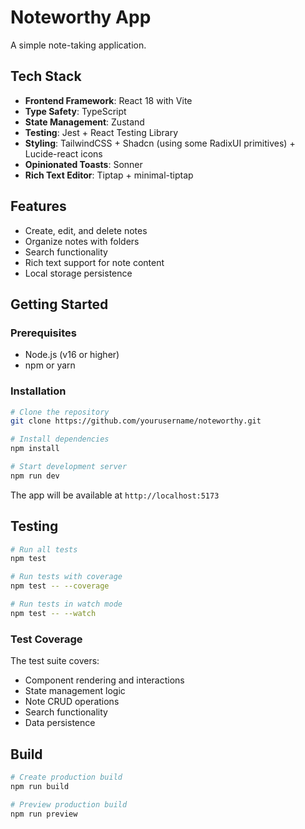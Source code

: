 # Noteworthy App

A simple note-taking application.

## Tech Stack

- **Frontend Framework**: React 18 with Vite
- **Type Safety**: TypeScript
- **State Management**: Zustand
- **Testing**: Jest + React Testing Library
- **Styling**: TailwindCSS + Shadcn (using some RadixUI primitives) + Lucide-react icons
- **Opinionated Toasts**: Sonner
- **Rich Text Editor**: Tiptap + minimal-tiptap

## Features

- Create, edit, and delete notes
- Organize notes with folders
- Search functionality
- Rich text support for note content
- Local storage persistence

## Getting Started

### Prerequisites

- Node.js (v16 or higher)
- npm or yarn

### Installation

```bash
# Clone the repository
git clone https://github.com/yourusername/noteworthy.git

# Install dependencies
npm install

# Start development server
npm run dev
```

The app will be available at `http://localhost:5173`

## Testing

```bash
# Run all tests
npm test

# Run tests with coverage
npm test -- --coverage

# Run tests in watch mode
npm test -- --watch
```

### Test Coverage

The test suite covers:

- Component rendering and interactions
- State management logic
- Note CRUD operations
- Search functionality
- Data persistence

## Build

```bash
# Create production build
npm run build

# Preview production build
npm run preview
```
